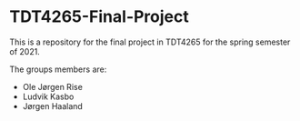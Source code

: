 # TDT4265-Final-Project

This is a repository for the final project in TDT4265 for the spring semester of 2021.

The groups members are: 
- Ole Jørgen Rise
- Ludvik Kasbo
- Jørgen Haaland
